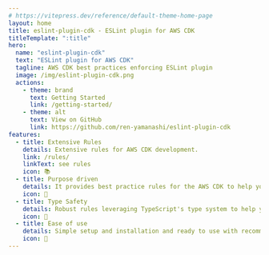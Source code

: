 ```yaml
---
# https://vitepress.dev/reference/default-theme-home-page
layout: home
title: eslint-plugin-cdk - ESLint plugin for AWS CDK
titleTemplate: ":title"
hero:
  name: "eslint-plugin-cdk"
  text: "ESLint plugin for AWS CDK"
  tagline: AWS CDK best practices enforcing ESLint plugin
  image: /img/eslint-plugin-cdk.png
  actions:
    - theme: brand
      text: Getting Started
      link: /getting-started/
    - theme: alt
      text: View on GitHub
      link: https://github.com/ren-yamanashi/eslint-plugin-cdk
features:
  - title: Extensive Rules
    details: Extensive rules for AWS CDK development.
    link: /rules/
    linkText: see rules
    icon: 📚
  - title: Purpose driven
    details: It provides best practice rules for the AWS CDK to help you write readable, maintainable, and reusable code.
    icon: 🎯
  - title: Type Safety
    details: Robust rules leveraging TypeScript's type system to help you write safer CDK code.
    icon: 💪
  - title: Ease of use
    details: Simple setup and installation and ready to use with recommended settings.
    icon: 🔧
---
```

